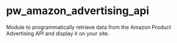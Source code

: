 # pw_amazon_advertising_api
Module to programmatically retrieve data from the Amazon Product Advertising API and display it on your site.

